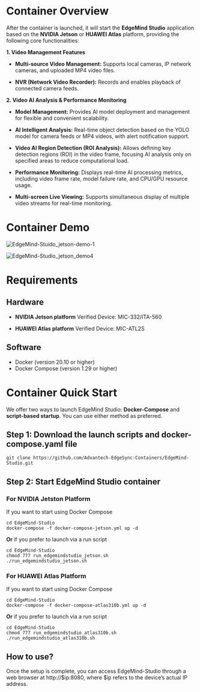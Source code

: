 # Container Overview

After the container is launched, it will start the **EdgeMind Studio** application based on the **NVIDIA Jetson** or **HUAWEI Atlas** platform, providing the following core functionalities:

**1. Video Management Features**
- **Multi-source Video Management:** Supports local cameras, IP network cameras, and uploaded MP4 video files.

- **NVR (Network Video Recorder):** Records and enables playback of connected camera feeds.

**2. Video AI Analysis & Performance Monitoring**
- **Model Management:** Provides AI model deployment and management for flexible and convenient scalability.

- **AI Intelligent Analysis:** Real-time object detection based on the YOLO model for camera feeds or MP4 videos, with alert notification support.

- **Video AI Region Detection (ROI Analysis):** Allows defining key detection regions (ROI) in the video frame, focusing AI analysis only on specified areas to reduce computational load.

- **Performance Monitoring:** Displays real-time AI processing metrics, including video frame rate, model failure rate, and CPU/GPU resource usage.

- **Multi-screen Live Viewing:** Supports simultaneous display of multiple video streams for real-time monitoring.

# Container Demo

![EdgeMind-Stuido_jetson-demo-1](https://github.com/user-attachments/assets/bd595a4c-03b1-4123-a7ca-2f0d91558f82)

![EdgeMind-Studio_jetson_demo4](https://github.com/user-attachments/assets/7d0a0d20-56f8-4e2b-b1ec-6df2d47b04b3)



# Requirements

## Hardware

- **NVIDIA Jetson platform**
  Verified Device: MIC-332/ITA-560 

- **HUAWEI Atlas platform**
  Verified Device: MIC-ATL2S

## Software

- Docker (version 20.10 or higher)
- Docker Compose (version 1.29 or higher)


# Container Quick Start
We offer two ways to launch EdgeMind Studio: **Docker-Compose** and **script-based startup**. You can use either method as preferred.
## Step 1: Download the launch scripts and docker-compose.yaml file
```shell
git clone https://github.com/Advantech-EdgeSync-Containers/EdgeMind-Studio.git
```
## Step 2: Start EdgeMind Studio container

### For NVIDIA Jetston Platform
If you want to start using Docker Compose
```shell
cd EdgeMind-Studio 
docker-compose -f docker-compose-jetson.yml up -d
```
**Or** if you prefer to launch via a run script
```shell
cd EdgeMind-Studio 
chmod 777 run_edgemindstudio_jetson.sh
./run_edgemindstudio_jetson.sh
```
### For HUAWEI Atlas Platform
If you want to start using Docker Compose
```shell
cd EdgeMind-Studio
docker-compose -f docker-compose-atlas310b.yml up -d 
```
**Or** if you prefer to launch via a run script
```shell
cd EdgeMind-Studio 
chmod 777 run_edgemindstudio_atlas310b.sh
./run_edgemindstudio_atlas310b.sh
```
## How to use?
Once the setup is complete, you can access EdgeMind-Studio through a web browser at http://$ip:8080, where $ip refers to the device’s actual IP address.

